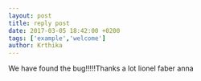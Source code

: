 ```yaml
---
layout: post
title: reply post 
date: 2017-03-05 18:42:00 +0200
tags: ['example','welcome']
author: Krthika
---
```



We have found the bug!!!!!Thanks a lot lionel faber anna 
